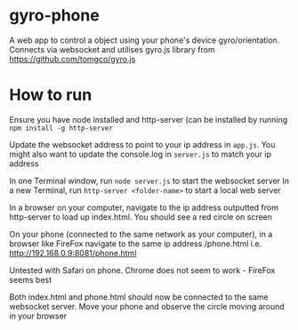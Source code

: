 # gyro-phone
A web app to control a object using your phone's device gyro/orientation. Connects via websocket and utilises gyro.js library from https://github.com/tomgco/gyro.js

# How to run
Ensure you have node installed and http-server (can be installed by running `npm install -g http-server`

Update the websocket address to point to your ip address in `app.js`. You might also want to update the console.log in `server.js` to match your ip address

In one Terminal window, run `node server.js` to start the websocket server
In a new Terminal, run `http-server <folder-name>` to start a local web server

In a browser on your computer, navigate to the ip address outputted from http-server to load up index.html. You should see a red circle on screen

On your phone (connected to the same network as your computer), in a browser like FireFox navigate to the same ip address /phone.html i.e. http://192.168.0.9:8081/phone.html

Untested with Safari on phone. Chrome does not seem to work - FireFox seems best

Both index.html and phone.html should now be connected to the same websocket server. Move your phone and observe the circle moving around in your browser
